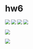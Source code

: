 # hw6
![](https://github.com/anitabakaeva/hw6/blob/master/%D0%A1%D0%BD%D0%B8%D0%BC%D0%BE%D0%BA%20%D1%8D%D0%BA%D1%80%D0%B0%D0%BD%D0%B0%202018-04-02%20%D0%B2%2018.35.06.png)
![](https://github.com/anitabakaeva/hw6/blob/master/%D0%A1%D0%BD%D0%B8%D0%BC%D0%BE%D0%BA%20%D1%8D%D0%BA%D1%80%D0%B0%D0%BD%D0%B0%202018-04-02%20%D0%B2%2018.39.49.png)
![](https://github.com/anitabakaeva/hw6/blob/master/%D0%A1%D0%BD%D0%B8%D0%BC%D0%BE%D0%BA%20%D1%8D%D0%BA%D1%80%D0%B0%D0%BD%D0%B0%202018-04-02%20%D0%B2%2019.04.15.png)
![](https://github.com/anitabakaeva/hw6/blob/master/%D0%A1%D0%BD%D0%B8%D0%BC%D0%BE%D0%BA%20%D1%8D%D0%BA%D1%80%D0%B0%D0%BD%D0%B0%202018-04-02%20%D0%B2%2019.59.31.png?raw=true)

![](https://github.com/anitabakaeva/hw6/blob/master/%D0%A1%D0%BD%D0%B8%D0%BC%D0%BE%D0%BA%20%D1%8D%D0%BA%D1%80%D0%B0%D0%BD%D0%B0%202018-04-02%20%D0%B2%2019.40.50.png?raw=true)

![](https://github.com/anitabakaeva/hw6/blob/master/download.png)
